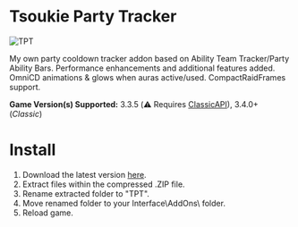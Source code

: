 # Tsoukie Party Tracker

![TPT](https://cdn.discordapp.com/attachments/915279530338422837/981989977669898320/unknown.png)

My own party cooldown tracker addon based on Ability Team Tracker/Party Ability Bars. Performance enhancements and additional features added. OmniCD animations & glows when auras active/used. CompactRaidFrames support.

**Game Version(s) Supported:** 3.3.5 (⚠️ Requires [ClassicAPI](https://gitlab.com/Tsoukie/classicapi/-/releases)), 3.4.0+ (*Classic*)

# Install
1. Download the latest version [here](https://gitlab.com/Tsoukie/tsoukiepartytracker/-/releases).
2. Extract files within the compressed .ZIP file.
3. Rename extracted folder to "TPT".
4. Move renamed folder to your Interface\AddOns\ folder.
5. Reload game.